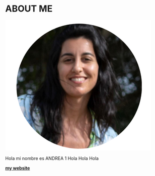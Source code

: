 # **ABOUT ME**

![](../images/ABOUT/andre_about.png)

Hola mi nombre es ANDREA 1
Hola 
Hola 
Hola


**[my website](https://community.emergentfutures.io/courses/5566525/content)**

